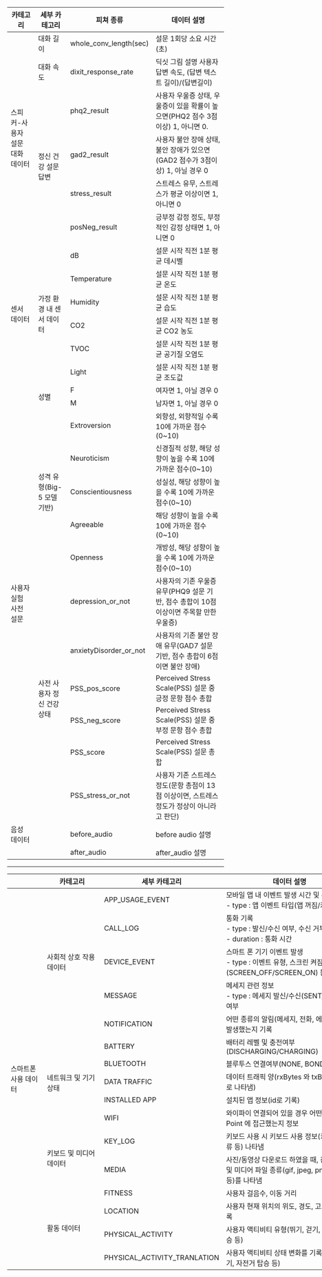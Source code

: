 <table>
<thead>
  <tr>
    <th>카테고리</th>
    <th>세부 카테고리</th>
    <th>피쳐 종류</th>
    <th>데이터 설명</th>
  </tr>
</thead>
<tbody>
  <tr>
    <td rowspan="6">스피커-사용자 설문 대화 데이터</td>
    <td>대화 길이&nbsp;&nbsp;</td>
    <td>whole_conv_length(sec)</td>
    <td>설문 1회당 소요 시간(초)</td>
  </tr>
  <tr>
    <td>대화 속도 </td>
    <td>dixit_response_rate</td>
    <td>딕싯 그림 설명 사용자 답변 속도, (답변 텍스트 길이)/(답변길이)</td>
  </tr>
  <tr>
    <td rowspan="4">정신 건강 설문 답변</td>
    <td>phq2_result</td>
    <td>사용자 우울증 상태,  우울증이 있을 확률이 높으면(PHQ2 점수 3점 이상) 1, 아니면 0.  </td>
  </tr>
  <tr>
    <td>gad2_result</td>
    <td>사용자 불안 장애 상태, 불안 장애가 있으면(GAD2 점수가 3점이상) 1, 아닐 경우 0</td>
  </tr>
  <tr>
    <td>stress_result</td>
    <td>스트레스 유무, 스트레스가 평균 이상이면 1, 아니면 0</td>
  </tr>
  <tr>
    <td>posNeg_result</td>
    <td>긍부정 감정 정도, 부정적인 감정 상태면 1, 아니면 0</td>
  </tr>
  <tr>
    <td rowspan="6">센서 데이터</td>
    <td rowspan="6">가정 환경 내 센서 데이터 </td>
    <td>dB</td>
    <td>설문 시작 직전 1분 평균 데시벨</td>
  </tr>
  <tr>
    <td>Temperature</td>
    <td>설문 시작 직전 1분 평균 온도</td>
  </tr>
  <tr>
    <td>Humidity</td>
    <td>설문 시작 직전 1분 평균 습도</td>
  </tr>
  <tr>
    <td>CO2</td>
    <td>설문 시작 직전 1분 평균 CO2 농도</td>
  </tr>
  <tr>
    <td>TVOC</td>
    <td>설문 시작 직전 1분 평균 공기질 오염도</td>
  </tr>
  <tr>
    <td>Light</td>
    <td>설문 시작 직전 1분 평균 조도값</td>
  </tr>
  <tr>
    <td rowspan="13">사용자 실험 사전 설문</td>
    <td rowspan="2">성별</td>
    <td>F</td>
    <td>여자면 1, 아닐 경우 0</td>
  </tr>
  <tr>
    <td>M</td>
    <td>남자면 1, 아닐 경우 0</td>
  </tr>
  <tr>
    <td rowspan="5">성격 유형(Big-5 모델 기반)</td>
    <td>Extroversion</td>
    <td>외향성, 외향적일 수록 10에 가까운 점수(0~10)</td>
  </tr>
  <tr>
    <td>Neuroticism</td>
    <td>신경질적 성향, 해당 성향이 높을 수록 10에 가까운 점수(0~10)</td>
  </tr>
  <tr>
    <td>Conscientiousness</td>
    <td>성실성, 해당 성향이 높을 수록 10에 가까운 점수(0~10)</td>
  </tr>
  <tr>
    <td>Agreeable</td>
    <td>해당 성향이 높을 수록 10에 가까운 점수(0~10)</td>
  </tr>
  <tr>
    <td>Openness</td>
    <td>개방성, 해당 성향이 높을 수록 10에 가까운 점수(0~10)</td>
  </tr>
  <tr>
    <td rowspan="6">사전 사용자 정신 건강 상태</td>
    <td>depression_or_not</td>
    <td>사용자의 기존 우울증 유무(PHQ9 설문 기반, 점수 총합이 10점 이상이면 주목할 만한 우울증)</td>
  </tr>
  <tr>
    <td>anxietyDisorder_or_not</td>
    <td>사용자의 기존 불안 장애 유무(GAD7 설문 기반, 점수 총합이 6점이면 불안 장애)</td>
  </tr>
  <tr>
    <td>PSS_pos_score</td>
    <td>Perceived Stress Scale(PSS) 설문 중 긍정 문항 점수 총합</td>
  </tr>
  <tr>
    <td>PSS_neg_score</td>
    <td>Perceived Stress Scale(PSS) 설문 중 부정 문항 점수 총합</td>
  </tr>
  <tr>
    <td>PSS_score</td>
    <td>Perceived Stress Scale(PSS) 설문 총합</td>
  </tr>
  <tr>
    <td>PSS_stress_or_not</td>
    <td>사용자 기존 스트레스 정도(문항 총점이 13점 이상이면, 스트레스 정도가 정상이 아니라고 판단)</td>
  </tr>
  <tr>
    <td>음성 데이터</td>
    <td></td>
    <td>before_audio</td>
    <td>before audio 설명</td>
  </tr>
  <tr>
    <td></td>
    <td></td>
    <td>after_audio</td>
    <td>after_audio 설명 </td>
  </tr>
</tbody>
</table>

-----------


<table style="undefined;table-layout: fixed; width: 812px">
<colgroup>
<col style="width: 92.88889px">
<col style="width: 148.88889px">
<col style="width: 246.88889px">
<col style="width: 323.77778px">
</colgroup>
<thead>
  <tr>
    <th></th>
    <th>카테고리</th>
    <th>세부 카테고리</th>
    <th>데이터 설명</th>
  </tr>
</thead>
<tbody>
  <tr>
    <td rowspan="16">스마트폰 사용 데이터</td>
    <td rowspan="5">사회적 상호 작용 데이터</td>
    <td>APP_USAGE_EVENT</td>
    <td>모바일 앱 내 이벤트 발생 시간 및 유형 기록<br>- type : 앱 이벤트 타입(앱 꺼짐/켜짐 등)</td>
  </tr>
  <tr>
    <td>CALL_LOG</td>
    <td>통화 기록<br>- type : 발신/수신 여부,  수신 거부 여부 등 <br>- duration : 통화  시간</td>
  </tr>
  <tr>
    <td>DEVICE_EVENT</td>
    <td>스마트 폰 기기 이벤트 발생<br>- type : 이벤트 유형, 스크린 켜짐/꺼짐(SCREEN_OFF/SCREEN_ON) 등의 정보</td>
  </tr>
  <tr>
    <td>MESSAGE</td>
    <td>메세지 관련 정보<br>- type : 메세지 발신/수신(SENT/INBOX) 여부 </td>
  </tr>
  <tr>
    <td>NOTIFICATION</td>
    <td>어떤 종류의 알림(메세지, 전화, 에러 등)이 발생했는지 기록</td>
  </tr>
  <tr>
    <td rowspan="5">네트워크 및 기기 상태</td>
    <td>BATTERY</td>
    <td>배터리 레벨 및 충전여부(DISCHARGING/CHARGING)</td>
  </tr>
  <tr>
    <td>BLUETOOTH</td>
    <td>블루투스 연결여부(NONE, BONDED) </td>
  </tr>
  <tr>
    <td>DATA TRAFFIC</td>
    <td>데이터 트래픽 양(rxBytes 와 txBytes 단위로 나타냄)</td>
  </tr>
  <tr>
    <td>INSTALLED APP</td>
    <td>설치된 앱 정보(id로 기록) </td>
  </tr>
  <tr>
    <td>WIFI</td>
    <td>와이파이 연결되어 있을 경우 어떤 Access Point 에 접근했는지 정보</td>
  </tr>
  <tr>
    <td rowspan="2">키보드 및 미디어 데이터 </td>
    <td>KEY_LOG</td>
    <td>키보드 사용 시 키보드 사용 정보(키보드 종류 등) 나타냄</td>
  </tr>
  <tr>
    <td>MEDIA</td>
    <td>사진/동영상 다운로드 하였을 때, 관련 시간 및 미디어 파일 종류(gif, jpeg, png, mp4 등)를 나타냄</td>
  </tr>
  <tr>
    <td rowspan="4">활동 데이터</td>
    <td>FITNESS</td>
    <td>사용자 걸음수, 이동 거리</td>
  </tr>
  <tr>
    <td>LOCATION</td>
    <td>사용자 현재 위치의 위도, 경도, 고도, 속도 기록</td>
  </tr>
  <tr>
    <td>PHYSICAL_ACTIVITY</td>
    <td>사용자 액티비티 유형(뛰기, 걷기, 자전거 탑승 등) </td>
  </tr>
  <tr>
    <td>PHYSICAL_ACTIVITY_TRANLATION</td>
    <td>사용자 액티비티 상태 변화를 기록(뛰기, 걷기, 자전거 탑승 등)</td>
  </tr>
</tbody>
</table>
